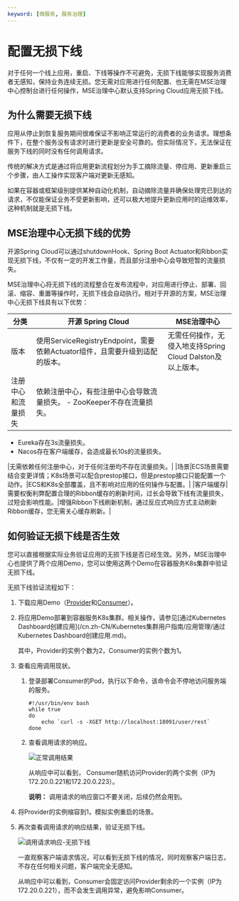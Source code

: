```yaml
---
keyword: [微服务, 服务治理]
---
```


# 配置无损下线

对于任何一个线上应用，重启、下线等操作不可避免，无损下线能够实现服务消费者无感知，保持业务连续无损。您无需对应用进行任何配置、也无需在MSE治理中心控制台进行任何操作，MSE治理中心默认支持Spring Cloud应用无损下线。

## 为什么需要无损下线

应用从停止到恢复服务期间很难保证不影响正常运行的消费者的业务请求。理想条件下，在整个服务没有请求时进行更新是安全可靠的。但实际情况下，无法保证在服务下线的同时没有任何调用请求。

传统的解决方式是通过将应用更新流程划分为手工摘除流量、停应用、更新重启三个步骤，由人工操作实现客户端对更新无感知。

如果在容器或框架级别提供某种自动化机制，自动摘除流量并确保处理完已到达的请求，不仅能保证业务不受更新影响，还可以极大地提升更新应用时的运维效率，这种机制就是无损下线。

## MSE治理中心无损下线的优势

开源Spring Cloud可以通过shutdownHook、Spring Boot Actuator和Ribbon实现无损下线，不仅有一定的开发工作量，而且部分注册中心会导致短暂的流量损失。

MSE治理中心将无损下线的流程整合在发布流程中，对应用进行停止、部署、回滚、缩容、重置等操作时，无损下线会自动执行。相对于开源的方案，MSE治理中心无损下线具有以下优势：

|分类|开源 Spring Cloud|MSE治理中心|
|--|---------------|-------|
|版本|使用ServiceRegistryEndpoint，需要依赖Actuator组件，且需要升级到适配的版本。|无需任何操作，无侵入地支持Spring Cloud Dalston及以上版本。|
|注册中心和流量损失|依赖注册中心，有些注册中心会导致流量损失。 -   ZooKeeper不存在流量损失。
-   Eureka存在3s流量损失。
-   Nacos存在客户端缓存，会造成最长10s的流量损失。

|无需依赖任何注册中心，对于任何注册均不存在流量损失。|
|场景|ECS场景需要结合变更详情；K8s场景可以配合prestop接口，但是prestop接口只能配置一个动作。|ECS和K8s全部覆盖，且不影响对应用的任何操作与配置。|
|客户端缓存|需要权衡利弊配置合理的Ribbon缓存的刷新时间，过长会导致下线有流量损失，过短会影响性能。|增强Ribbon下线刷新机制，通过反应式响应方式主动刷新Ribbon缓存，您无需关心缓存刷新。|

## 如何验证无损下线是否生效

您可以直接根据实际业务验证应用的无损下线是否已经生效。另外，MSE治理中心也提供了两个应用Demo，您可以使用这两个Demo在容器服务K8s集群中验证无损下线。

无损下线验证流程如下：

1.  下载应用Demo（[Provider](http://shutdown.oss-cn-hangzhou.aliyuncs.com/sc/sc-provider-G-gray1-0.0.1-SNAPSHOT.jar)和[Consumer](http://shutdown.oss-cn-hangzhou.aliyuncs.com/sc/sc-consumer-G-gray-0.0.1-SNAPSHOT.jar)）。

2.  将应用Demo部署到容器服务K8s集群。相关操作，请参见[通过Kubernetes Dashboard创建应用](/cn.zh-CN/Kubernetes集群用户指南/应用管理/通过Kubernetes Dashboard创建应用.md)。

    其中，Provider的实例个数为2，Consumer的实例个数为1。

3.  查看应用调用现状。

    1.  登录部署Consumer的Pod，执行以下命令，该命令会不停地访问服务端的服务。

        ```
        #!/usr/bin/env bash
        while true
        do
            echo `curl -s -XGET http://localhost:18091/user/rest`
        done
        ```

    2.  查看调用请求的响应。

        ![正常调用结果](https://static-aliyun-doc.oss-accelerate.aliyuncs.com/assets/img/zh-CN/9859209951/p94859.png)

        从响应中可以看到， Consumer随机访问Provider的两个实例（IP为172.20.0.221和172.20.0.223）。

        **说明：** 调用请求的响应窗口不要关闭，后续仍然会用到。

4.  将Provider的实例缩容到1，模拟实例重启的场景。

5.  再次查看调用请求的响应结果，验证无损下线。

    ![调用请求响应-无损下线](https://static-aliyun-doc.oss-accelerate.aliyuncs.com/assets/img/zh-CN/9859209951/p94872.png)

    一直观察客户端请求情况，可以看到无损下线的情况，同时观察客户端日志，不存在任何相关问题，客户端完全无感知。

    从响应中可以看到，Consumer会固定访问Provider剩余的一个实例（IP为172.20.0.221），而不会发生调用异常，避免影响Consumer。


